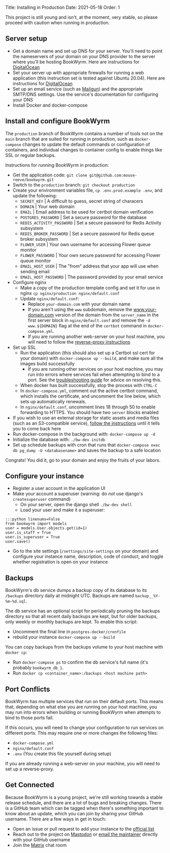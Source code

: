 Title: Installing in Production
Date: 2021-05-18
Order: 1

This project is still young and isn't, at the moment, very stable, so please proceed with caution when running in production.

## Server setup
- Get a domain name and set up DNS for your server. You'll need to point the nameservers of your domain on your DNS provider to the server where you'll be hosting BookWyrm. Here are instructions for [DigitalOcean](https://www.digitalocean.com/community/tutorials/how-to-point-to-digitalocean-nameservers-from-common-domain-registrars)
- Set your server up with appropriate firewalls for running a web application (this instruction set is tested against Ubuntu 20.04). Here are instructions for [DigitalOcean](https://www.digitalocean.com/community/tutorials/initial-server-setup-with-ubuntu-20-04)
- Set up an email service (such as [Mailgun](https://documentation.mailgun.com/en/latest/quickstart.html)) and the appropriate SMTP/DNS settings. Use the service's documentation for configuring your DNS
- Install Docker and docker-compose

## Install and configure BookWyrm

The `production` branch of BookWyrm contains a number of tools not on the `main` branch that are suited for running in production, such as `docker-compose` changes to update the default commands or configuration of containers, and individual changes to container config to enable things like SSL or regular backups.

Instructions for running BookWyrm in production:

- Get the application code:
    `git clone git@github.com:mouse-reeve/bookwyrm.git`
- Switch to the `production` branch:
    `git checkout production`
- Create your environment variables file, `cp .env.prod.example .env`, and update the following:
    - `SECRET_KEY` | A difficult to guess, secret string of characers
    - `DOMAIN` | Your web domain
    - `EMAIL` | Email address to be used for certbot domain verification
    - `POSTGRES_PASSWORD` | Set a secure password for the database
    - `REDIS_ACTIVITY_PASSWORD` | Set a secure password for Redis Activity subsystem
    - `REDIS_BROKER_PASSWORD` | Set a secure password for Redis queue broker subsystem
    - `FLOWER_USER` | Your own username for accessing Flower queue monitor
    - `FLOWER_PASSWORD` | Your own secure password for accessing Flower queue monitor
    - `EMAIL_HOST_USER` | The "from" address that your app will use when sending email
    - `EMAIL_HOST_PASSWORD` | The password provided by your email service
- Configure nginx
    - Make a copy of the production template config and set it for use in nginx `cp nginx/production nginx/default.conf`
    - Update `nginx/default.conf`:
        - Replace `your-domain.com` with your domain name
        - If you aren't using the `www` subdomain, remove the www.your-domain.com version of the domain from the `server_name` in the first server block in `nginx/default.conf` and remove the `-d www.${DOMAIN}` flag at the end of the `certbot` command in `docker-compose.yml`.
        - If you are running another web-server on your host machine, you will need to follow the [reverse-proxy instructions](/using-a-reverse-proxy.html)
- Set up SSL
    - Run the application (this should also set up a Certbot ssl cert for your domain) with
        `docker-compose up --build`, and make sure all the images build successfully
        - If you are running other services on your host machine, you may run into errors where services fail when attempting to bind to a port.
        See the [troubleshooting guide](#port_conflicts) for advice on resolving this.
    - When docker has built successfully, stop the process with `CTRL-C`
    - In `docker-compose.yml`, comment out the active certbot command, which installs the certificate, and uncomment the line below, which sets up automatically renewals.
    - In `nginx/default.conf`, uncomment lines 18 through 50 to enable forwarding to HTTPS. You should have two `server` blocks enabled
- If you wish to use an external storage for static assets and media files (such as an S3-compatible service), [follow the instructions](/external-storage.html) until it tells you to come back here
- Run docker-compose in the background with: `docker-compose up -d`
- Initialize the database with: `./bw-dev initdb`
- Set up schedule backups with cron that runs that `docker-compose exec db pg_dump -U <databasename>` and saves the backup to a safe location

Congrats! You did it, go to your domain and enjoy the fruits of your labors.

## Configure your instance
- Register a user account in the application UI
- Make your account a superuser (warning: do *not* use django's `createsuperuser` command)
    - On your server, open the django shell
    `./bw-dev shell`
    - Load your user and make it a superuser:
```
:::python linenums=False
from bookwyrm import models
user = models.User.objects.get(id=1)
user.is_staff = True
user.is_superuser = True
user.save()
```

- Go to the site settings (`/settings/site-settings` on your domain) and configure your instance name, description, code of conduct, and toggle whether registration is open on your instance

## Backups

BookWyrm's db service dumps a backup copy of its database to its `/backups` directory daily at midnight UTC.
Backups are named `backup__%Y-%m-%d.sql`.

The db service has an optional script for periodically pruning the backups directory so that all recent daily backups are kept, but for older backups, only weekly or monthly backups are kept.
To enable this script:

- Uncomment the final line in `postgres-docker/cronfile`
- rebuild your instance `docker-compose up --build`

You can copy backups from the backups volume to your host machine with `docker cp`:

- Run `docker-compose ps` to confirm the db service's full name (it's probably `bookwyrm_db_1`.
- Run `docker cp <container_name>:/backups <host machine path>`

## Port Conflicts

BookWyrm has multiple services that run on their default ports.
This means that, depending on what else you are running on your host machine, you may run into errors when building or running BookWyrm when attempts to bind to those ports fail.

If this occurs, you will need to change your configuration to run services on different ports.
This may require one or more changes the following files:

- `docker-compose.yml`
- `nginx/default.conf`
- `.env` (You create this file yourself during setup)

If you are already running a web-server on your machine, you will need to set up a reverse-proxy.

## Get Connected

Because BookWyrm is a young project, we're still working towards a stable release schedule, and there are a lot of bugs and breaking changes. There is a GitHub team which can be tagged when there's something important to know about an update, which you can join by sharing your GitHub username. There are a few ways in get in touch:
 - Open an issue or pull request to add your instance to the [official list](https://github.com/bookwyrm-social/documentation/blob/main/content/using_bookwyrm/instances.md)
 - Reach out to the project on [Mastodon](https://tech.lgbt/@bookwyrm) or [email the maintainer](mailto:mousereeve@riseup.net) directly with your GitHub username
 - Join the [Matrix](https://matrix.to/#/!KjHNDsFvUYokpZqGBL:matrix.org?via=matrix.org) chat room
